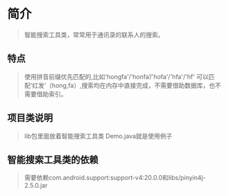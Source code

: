 # 简介
>
> 智能搜索工具类，常常用于通讯录的联系人的搜索。
## 特点
>
> 使用拼音前缀优先匹配的,比如'hongfa'/‘honfa’/'hofa'/'hfa'/'hf' 可以匹配‘红发’（hong,fa）,搜索均在内存中直接完成，不需要借助数据库，也不需要借助索引。
>
## 项目类说明
>
> lib包里面放着智能搜索工具类
> Demo.java就是使用例子
>
## 智能搜索工具类的依赖
>
> 需要依赖com.android.support:support-v4:20.0.0和libs/pinyin4j-2.5.0.jar
>
